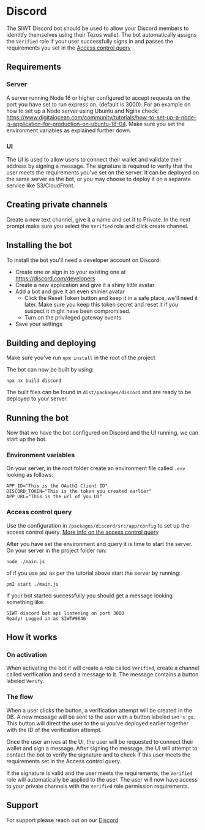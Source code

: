 # Discord

The SIWT Discord bot should be used to allow your Discord members to identitfy themselves using their Tezos wallet. The bot automatically assigns the `Verified` role if your user successfully signs in and passes the requirements you set in the [Access control query](https://github.com/StakeNow/SIWT/tree/develop/packages/acq)

## Requirements

### Server
A server running Node 16 or higher configured to accept requests on the port you have set to run express on. (default is 3000).
For an example on how to set up a Node server using Ubuntu and Nginx check: https://www.digitalocean.com/community/tutorials/how-to-set-up-a-node-js-application-for-production-on-ubuntu-18-04. Make sure you set the environment variables as explained further down.

### UI
The UI is used to allow users to connect their wallet and validate their address by signing a message. The signature is required to verify that the user meets the requirements you've set on the server. It can be deployed on the same server as the bot, or you may choose to deploy it on a separate service like S3/CloudFront. 

## Creating private channels
Create a new text channel, give it a name and set it to Private.
In the next prompt make sure you select the `Verified` role and click create channel.

## Installing the bot
To install the bot you'll need a developer account on Discord:

- Create one or sign in to your existing one at https://discord.com/developers
- Create a new application and give it a shiny little avatar
- Add a bot and give it an even shinier avatar
  - Click the Reset Token button and keep it in a safe place, we'll need it later. Make sure you keep this token secret and reset it if you suspect it might have been compromised.
  - Turn on the privileged gateway events
- Save your settings

## Building and deploying
Make sure you've run `npm install` in the root of the project

The bot can now be built by using:
```
npx nx build discord
```
The built files can be found in `dist/packages/discord` and are ready to be deployed to your server.

## Running the bot
Now that we have the bot configured on Discord and the UI running, we can start up the bot.

### Environment variables
On your server, in the root folder create an environment file called `.env` looking as follows:

```
APP_ID="This is the OAuth2 Client ID"
DISCORD_TOKEN="This is the token you created earlier"
APP_URL="This is the url of you UI"
```

### Access control query
Use the configuration in `/packages/discord/src/app/config` to set up the access control query.
[More info on the access control query](https://github.com/StakeNow/SIWT/tree/develop/packages/acq)

After you have set the environment and query it is time to start the server.
On your server in the project folder run:
```
node ./main.js
```

of if you use `pm2` as per the tutorial above start the server by running:
```
pm2 start ./main.js
```

If your bot started successfully you should get a message looking something like:
```
SIWT discord bot api listening on port 3000
Ready! Logged in as SIWT#9646
```

## How it works

### On activation
When activating the bot it will create a role called `Verified`, create a channel called verification and send a message to it.
The message contains a button labeled `Verify`. 

### The flow
When a user clicks the button, a verification attempt will be created in the DB.
A new message will be sent to the user with a button labeled `Let's go`.
This button will direct the user to the ui you've deployed earlier together with the ID of the verification attempt.

Once the user arrives at the UI, the user will be requested to connect their wallet and sign a message.
After signing the message, the UI will attempt to contact the bot to verify the signature and to check if this user meets
the requirements set in the Access control query.

If the signature is valid and the user meets the requirements, the `Verified` role will automatically be applied to the user.
The user will now have access to your private channels with the `Verified` role permission requirements.

## Support
For support please reach out on our [Discord](https://discord.com/invite/6J3bjhkpxm?utm_source=GH&utm_medium=GH&utm_campaign=GH)
